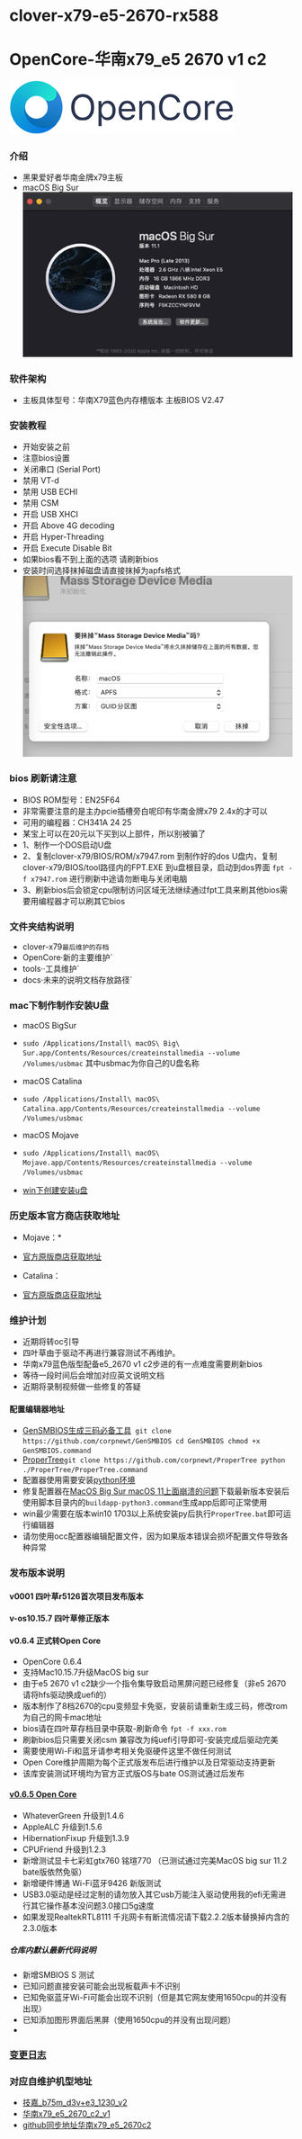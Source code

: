 # clover-x79-e5-2670-rx588
# OpenCore-华南x79_e5 2670 v1 c2
![image](/OpenCore/docs/OpenCore_with_text_Small.png)
### 介绍

- 黑果爱好者华南金牌x79主板
- macOS Big Sur 
![image](/OpenCore/docs/mac_big_sur.png)

### 软件架构 ###
- 主板具体型号：华南X79蓝色内存槽版本 主板BIOS V2.47

### 安装教程 ###
- 开始安装之前
- 注意bios设置
- 关闭串口 (Serial Port)
- 禁用 VT-d
- 禁用 USB ECHI
- 禁用 CSM
- 开启 USB XHCI
- 开启 Above 4G decoding
- 开启 Hyper-Threading
- 开启 Execute Disable Bit
- 如果bios看不到上面的选项 请刷新bios
- 安装时间选择抹掉磁盘请直接抹掉为apfs格式
![image](/OpenCore/docs/apfs.png)
### bios 刷新请注意 ###
- BIOS ROM型号：EN25F64
- 非常需要注意的是主办pcie插槽旁白呢印有华南金牌x79 2.4x的才可以
- 可用的编程器：CH341A 24 25
- 某宝上可以在20元以下买到以上部件，所以别被骗了
- 1、制作一个DOS启动U盘
- 2、复制clover-x79/BIOS/ROM/x7947.rom 到制作好的dos U盘内，复制clover-x79/BIOS/tool路径内的FPT.EXE 到u盘根目录，启动到dos界面 `fpt -f x7947.rom` 进行刷新中途请勿断电与关闭电脑
- 3、刷新bios后会锁定cpu限制访问区域无法继续通过fpt工具来刷其他bios需要用编程器才可以刷其它bios

### 文件夹结构说明 ###
- clover-x79`最后维护的存档`
- OpenCore·新的主要维护`
- tools··工具维护`
- docs·未来的说明文档存放路径`
### mac下制作制作安装U盘 ###
- macOS BigSur
- `sudo /Applications/Install\ macOS\ Big\ Sur.app/Contents/Resources/createinstallmedia --volume /Volumes/usbmac` 其中usbmac为你自己的U盘名称
- macOS Catalina
- `sudo /Applications/Install\ macOS\ Catalina.app/Contents/Resources/createinstallmedia --volume /Volumes/usbmac`
- macOS Mojave
- `sudo /Applications/Install\ macOS\ Mojave.app/Contents/Resources/createinstallmedia --volume /Volumes/usbmac`

- [win下创建安装u盘](/OpenCore/docs/windows.md)
### 历史版本官方商店获取地址 ###
- Mojave：*
- [官方原版商店获取地址](https://itunes.apple.com/cn/app/macos-mojave/id1398502828?ls=1&mt=12)

- Catalina：
- [官方原版商店获取地址](https://itunes.apple.com/cn/app/macos-catalina/id1466841314?ls=1&mt=12)
### 维护计划
- 近期将转oc引导
- 四叶草由于驱动不再进行兼容测试不再维护。
- 华南x79蓝色版型配备e5_2670 v1 c2步进的有一点难度需要刷新bios
- 等待一段时间后会增加对应英文说明文档
- 近期将录制视频做一些修复的答疑
#### 配置编辑器地址 ####
- [GenSMBIOS生成三码必备工具](https://github.com/corpnewt/GenSMBIOS)``` git clone https://github.com/corpnewt/GenSMBIOS
    cd GenSMBIOS
    chmod +x GenSMBIOS.command```
- [ProperTree](https://github.com/corpnewt/ProperTree)```git clone https://github.com/corpnewt/ProperTree
python ./ProperTree/ProperTree.command```
- 配置器使用需要安装[python环境](https://www.python.org/downloads/)
- 修复配置器在[MacOS Big Sur macOS 11上面崩溃的问题](https://www.python.org/downloads/mac-osx/)下载最新版本安装后 使用脚本目录内的`buildapp-python3.command`生成app后即可正常使用
- win最少需要在版本win10 1703以上系统安装py后执行`ProperTree.bat`即可运行编辑器
- 请勿使用occ配置器编辑配置文件，因为如果版本错误会损坏配置文件导致各种异常
### 发布版本说明 ###
#### v0001 四叶草r5126首次项目发布版本
#### v-os10.15.7 四叶草修正版本
#### v0.6.4 正式转Open Core
- OpenCore 0.6.4
- 支持Mac10.15.7升级MacOS big sur
- 由于e5 2670 v1 c2缺少一个指令集导致启动黑屏问题已经修复（非e5 2670请将hfs驱动换成uefi的）
- 版本制作了8档2670的cpu变频显卡免驱，安装前请重新生成三码，修改rom为自己的网卡mac地址
- bios请在四叶草存档目录中获取-刷新命令 `fpt -f xxx.rom`
- 刷新bios后只需要关闭csm 兼容改为纯uefi引导即可-安装完成后驱动完美
- 需要使用Wi-Fi和蓝牙请参考相关免驱硬件这里不做任何测试
- Open Core维护周期为每个正式版发布后进行维护以及日常驱动支持更新
- 该库安装测试环境均为官方正式版OS与bate OS测试通过后发布
#### [v0.6.5 Open Core](https://gitee.com/yaming-network/clover-x79-e5-2670-rx588/attach_files/575697/download/OpenCore-0.6.5.zip)
- WhateverGreen 升级到1.4.6
- AppleALC 升级到1.5.6
- HibernationFixup 升级到1.3.9
- CPUFriend 升级到1.2.3
- 新增测试显卡七彩虹gtx760 铭瑄770 （已测试通过完美MacOS big sur 11.2 bate版依然免驱）
- 新增硬件博通 Wi-Fi蓝牙9426 新版测试
- USB3.0驱动是经过定制的请勿放入其它usb万能注入驱动使用我的efi无需进行其它操作基本没问题3.0接口5g速度
- 如果发现RealtekRTL8111 千兆网卡有断流情况请下载2.2.2版本替换掉内含的2.3.0版本
##### 仓库内默认最新代码说明
- 新增SMBIOS S 测试
- 已知问题直接安装可能会出现板载声卡不识别
- 已知免驱蓝牙Wi-Fi可能会出现不识别（但是其它网友使用1650cpu的并没有出现）
- 已知添加图形界面后黑屏（使用1650cpu的并没有出现问题）
- 
### [变更日志](/OpenCore/docs/Changelog.md) ###
### 对应自维护机型地址 ###
- [技嘉_b75m_d3v+e3_1230_v2](https://gitee.com/yaming-network/OpenCore-GA-b75)
- [华南x79_e5_2670_c2_v1](https://gitee.com/yaming-network/clover-x79-e5-2670-rx588)
- [github同步地址华南x79_e5_2670c2](https://github.com/wy414012/huaNan_x79_e5_2670_v1_c2)